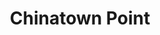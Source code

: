 ---
addr: '133 New Bridge Rd, Singapore 059413'
city: Singapore
country: Singapore
description: ''
id: chinatownpoint
lat: 1.2855966972077755
lng: 103.84509043922701
title: Chinatown Point
venue: Chinatown Point
---